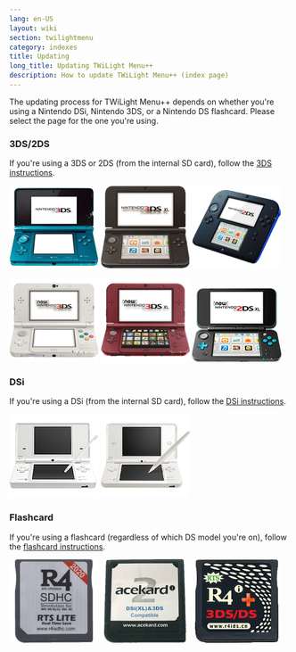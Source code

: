 ```yaml
---
lang: en-US
layout: wiki
section: twilightmenu
category: indexes
title: Updating
long_title: Updating TWiLight Menu++
description: How to update TWiLight Menu++ (index page)
---
```


The updating process for TWiLight Menu++ depends on whether you're using a Nintendo DSi, Nintendo 3DS, or a Nintendo DS flashcard. Please select the page for the one you're using.

### 3DS/2DS
If you're using a 3DS or 2DS (from the internal SD card), follow the [3DS instructions](updating-3ds).

[![A Nintendo 3DS](/assets/images/consoles/old3ds.png)](updating-3ds)
[![A Nintendo 3DS XL](/assets/images/consoles/old3dsxl.png)](updating-3ds)
[![A Nintendo 2DS](/assets/images/consoles/2ds.png)](updating-3ds)

[![A New Nintendo 3DS](/assets/images/consoles/new3ds.png)](updating-3ds)
[![A New Nintendo 3DS XL](/assets/images/consoles/new3dsxl.png)](updating-3ds)
[![A New Nintendo 2DS XL](/assets/images/consoles/new2dsxl.png)](updating-3ds)

### DSi
If you're using a DSi (from the internal SD card), follow the [DSi instructions](updating-dsi).

[![A Nintendo DSi](/assets/images/consoles/dsi.png)](updating-dsi)
[![A Nintendo DSi XL](/assets/images/consoles/dsixl.png)](updating-dsi)

### Flashcard
If you're using a flashcard (regardless of which DS model you're on), follow the [flashcard instructions](updating-flashcard).

[![An r4isdhc.com flaschard](/assets/images/consoles/r4isdhc.com.png)](updating-flashcard)
[![An Acekard2i flaschard](/assets/images/consoles/acekard2i.png)](updating-flashcard)
[![An R4i Gold 3DS Plus flaschard](/assets/images/consoles/r4igold3dsplus.png)](updating-flashcard)
